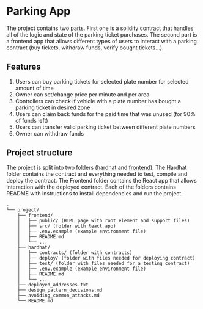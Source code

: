 # Parking App

The project contains two parts. First one is a solidity contract that handles all of the logic and state of the parking ticket purchases. The second part is a frontend app that allows different types of users to interact with a parking contract (buy tickets, withdraw funds, verify bought tickets...).

## Features

1. Users can buy parking tickets for selected plate number for selected amount of time
2. Owner can set/change price per minute and per area
3. Controllers can check if vehicle with a plate number has bought a parking ticket in desired zone
4. Users can claim back funds for the paid time that was unused (for 90% of funds left)
5. Users can transfer valid parking ticket between different plate numbers
6. Owner can withdraw funds

## Project structure

The project is split into two folders ([hardhat](hardhat) and [frontend](frontend)). The Hardhat folder contains the contract and everything needed to test, compile and deploy the contract. The Frontend folder contains the React app that allows interaction with the deployed contract. Each of the folders contains README with instructions to install dependencies and run the project.

```
.
└── project/
    ├── frontend/
    │   ├── public/ (HTML page with root element and support files)
    │   ├── src/ (folder with React app)
    │   ├── .env.example (example environment file)
    │   ├── README.md
    │   └── ...
    ├── hardhat/
    │   ├── contracts/ (folder with contracts)
    │   ├── deploy/ (folder with files needed for deploying contract)
    │   ├── test/ (folder with files needed for a testing contract)
    │   ├── .env.example (example environment file)
    │   ├── README.md
    │   └── ...
    ├── deployed_addresses.txt
    ├── design_pattern_decisions.md
    ├── avoiding_common_attacks.md
    └── README.md
```

<!-- ## Frontend app URL

https://super-voice-9814.on.fleek.co/

## Screencast link

https://www.youtube.com/watch?v=yQ9OrATkuqg

## Other

> My public ETH address for certification (NFT): 0xCb1E63be3e892126eED1345831720759435c9066 -->
